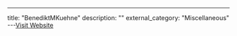 ---
title: "BenediktMKuehne"
description: ""
external_category: "Miscellaneous"
---[Visit Website](https://github.com/BenediktMKuehne)

